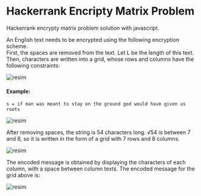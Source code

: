# Hackerrank Encripty Matrix Problem

Hackerrank encrypty matrix problem solution with javascript.

<p>An English text needs to be encrypted using the following encryption scheme. <br>
First, the spaces are removed from the text. Let L be the length of this text. <br>
Then, characters are written into a grid, whose rows and columns have the following constraints:</p>

![resim](https://user-images.githubusercontent.com/55516860/156221938-86b65ab3-f50c-4f2e-a922-0da0537439cb.png)

<h4>Example:</h4>

```s = if man was meant to stay on the ground god would have given us roots```

![resim](https://user-images.githubusercontent.com/55516860/156225084-cf138240-3688-45fc-b9a7-636579643abc.png)

<p>After removing spaces, the string is 54 characters long. √54 is between 7 and 8, so it is written in the form of a grid with 7 rows and 8 columns. </p>

![resim](https://user-images.githubusercontent.com/55516860/156226136-90e33262-7edc-4aa0-a47a-a18051a5bb12.png)

<p>The encoded message is obtained by displaying the characters of each column, with a space between column texts. The encoded message for the grid above is:  </p>

![resim](https://user-images.githubusercontent.com/55516860/156226310-1b633484-b28a-4ad6-bfff-c43b19d4a424.png)

